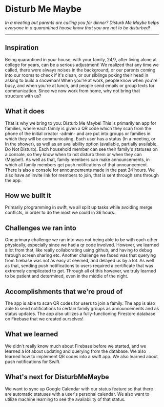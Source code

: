 # Disturb Me Maybe
_In a meeting but parents are calling you for dinner? Disturb Me Maybe helps everyone in a quarantined house know that you are not to be disturbed!_

---

## Inspiration
Being quarantined in your house, with your family, 24/7, after living alone at college for years, can be a serious adjustment! We realized that any time we called, there were always noises in the background, or our parents coming into our rooms to check if it's clean, or our siblings poking their head in asking to build a snowman! When you're at work, people know when you're busy, and when you're at lunch, and people send emails or group texts for communication. Since we now work from home, why not bring that structure with us?

## What it does
That is why we bring to you: Disturb Me Maybe! This is primarily an app for families, where each family is given a QR code which they scan from the phone of the initial creator -admin- and are put into groups or families in which they will be communicating. Each user has a status (In a meeting, or In the shower), as well as an availability option (available, partially available, Do Not Disturb). Each household member can see their family's statuses on a console, so they know when to not disturb them or when they can (Maybe!). As well as that, family members can make announcements, in which all family members get push notifications of that announcement. There is also a console for announcements made in the past 24 hours. We also have an invite link for members to join, that is sent through sms through the app.

## How we built it
Primarily programming in swift, we all split up tasks while avoiding merge conflicts, in order to do the most we could in 36 hours.

## Challenges we ran into
One primary challenge we ran into was not being able to be with each other physically, especially since we had a qr code involved. However, we learned a lot from that, like really collaborating using github, and having to debug through screen sharing etc. Another challenge we faced was that querying from firebase was not as easy at seemed, and delayed us by a lot. As well as that, sending push notifications to users required a certificate that was extremely complicated to get. Through all of this however, we truly learned to be patient and determined, even in the middle of the night.

## Accomplishments that we're proud of
The app is able to scan QR codes for users to join a family. The app is also able to send notifications to certain family groups as announcements and as status updates. The app also utilizes a fully-functioning Firestore database on Firebase that we created ourselves!

## What we learned
We didn't really know much about Firebase before we started, and we learned a lot about updating and querying from the database. We also learned how to implement QR codes into a swift app. We also learned about push notifications for Swift.

## What's next for DisturbMeMaybe
We want to sync up Google Calendar with our status feature so that there are automatic statuses with a user's personal calendar. We also want to utilize machine learning to see the availability of that status.
